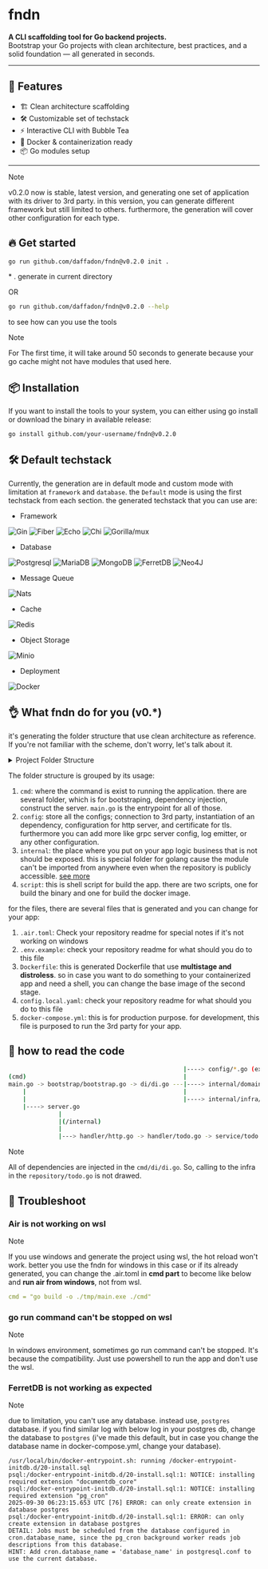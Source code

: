 # fndn

**A CLI scaffolding tool for Go backend projects.**  
Bootstrap your Go projects with clean architecture, best practices, and a solid foundation — all generated in seconds.

---

## 🚀 Features

<!-- - 🔧 Configurable tech stack options -->

- 🏗️ Clean architecture scaffolding
- 🛠️ Customizable set of techstack
- ⚡ Interactive CLI with Bubble Tea
- 🐳 Docker & containerization ready
- 📦 Go modules setup

---

> [!NOTE]
> v0.2.0 now is stable, latest version, and generating one set of application with its driver to 3rd party. in this version, you can generate different framework but still limited to others. furthermore, the generation will cover other configuration for each type.

## 🔥 Get started

```bash
go run github.com/daffadon/fndn@v0.2.0 init .
```

\* . generate in current directory

OR

```bash
go run github.com/daffadon/fndn@v0.2.0 --help
```

to see how can you use the tools

> [!NOTE]
> For The first time, it will take around 50 seconds to generate because your go cache might not have modules that used here.

## 📦 Installation

If you want to install the tools to your system, you can either using go install or download the binary in available release:

```bash
go install github.com/your-username/fndn@v0.2.0
```

## 🛠️ Default techstack

Currently, the generation are in default mode and custom mode with limitation at `framework` and `database`. the `Default` mode is using the first techstack from each section. the generated techstack that you can use are:

- Framework

![Gin](https://img.shields.io/badge/gin-3997AA?style=for-the-badge&logo=gin&logoColor=white)
![Fiber](https://img.shields.io/badge/fiber-00ACD7?style=for-the-badge&logo=fiber)
![Echo](https://img.shields.io/badge/echo-00AFD1?style=for-the-badge&logo=echo)
![Chi](https://img.shields.io/badge/chi-01933F?style=for-the-badge&logo=chi)
![Gorilla/mux](https://img.shields.io/badge/gorilla/mux-939292?style=for-the-badge&logo=gorilla)

- Database

![Postgresql](https://img.shields.io/badge/PostgreSQL-316192?style=for-the-badge&logo=postgresql&logoColor=white)
![MariaDB](https://img.shields.io/badge/MariaDB-003545?style=for-the-badge&logo=mariadb&logoColor=white)
![MongoDB](https://img.shields.io/badge/MongoDB-%234ea94b.svg?style=for-the-badge&logo=mongodb&logoColor=white)
![FerretDB](https://img.shields.io/badge/FerretDB-black?style=for-the-badge&logo=ferretdb&logoColor=white)
![Neo4J](https://img.shields.io/badge/Neo4j-008CC1?style=for-the-badge&logo=neo4j&logoColor=white)

- Message Queue

![Nats](https://img.shields.io/badge/nats-2DACE1?style=for-the-badge&logo=nats&logoColor=white)

- Cache

![Redis](https://img.shields.io/badge/redis-%23DD0031.svg?&style=for-the-badge&logo=redis&logoColor=white)

- Object Storage

![Minio](https://img.shields.io/badge/minio-C8324D?style=for-the-badge&logo=nats&logoColor=white)

- Deployment

![Docker](https://img.shields.io/badge/Docker-2CA5E0?style=for-the-badge&logo=docker&logoColor=white)

## 👌 What fndn do for you (v0.\*)

it's generating the folder structure that use clean architecture as reference. If you're not familiar with the scheme, don't worry, let's talk about it.

<details>
<summary>Project Folder Structure</summary>

```bash
project
├── cmd
│   ├── bootstrap
│   │   └── bootstrap.go
│   ├── di
│   │   └── container.go
│   ├── server
│   │   └── server.go
│   └── main.go
├── config
│   ├── cache
│   │   └── redis.go
│   ├── env
│   │   └── env.go
│   ├── logger
│   │   └── zerolog.go
│   ├── mq
│   │   ├── nats-server.conf
│   │   └── nats.go
│   ├── router
│   │   └── http.go
│   └── storage
│       ├── minio.go
│       └── postgresql.go
├── internal
│   ├── domain
│   │   ├── dto
│   │   │   └── todo.go
│   │   ├── handler
│   │   │   ├── http.go
│   │   │   └── todo.go
│   │   ├── repository
│   │   │   └── todo.go
│   │   └── service
│   │       └── todo.go
│   ├── infra
│   │   ├── cache
│   │   │   └── redis.go
│   │   ├── mq
│   │   │   └── jetstream_infra.go
│   │   └── storage
│   │       ├── minio.go
│   │       └── querier.go
│   └── pkg
│       └── .gitkeep
├── script
│   ├── build-binary.sh
│   └── docker-build.sh
├── .air.toml
├── .env.example
├── .gitignore
├── Dockerfile
├── Makefile
├── README.md
├── VERSION
├── config.local.yaml
├── docker-compose.yml
├── go.mod
└── go.sum
```

</details>

The folder structure is grouped by its usage:

1. `cmd`: where the command is exist to running the application. there are several folder, which is for bootstraping, dependency injection, construct the server. `main.go` is the entrypoint for all of those.
2. `config`: store all the configs; connection to 3rd party, instantiation of an dependency, configuration for http server, and certificate for tls. furthermore you can add more like grpc server config, log emitter, or any other configuration.
3. `internal`: the place where you put on your app logic business that is not should be exposed. this is special folder for golang cause the module can't be imported from anywhere even when the repository is publicly accessible. [see more](https://go.dev/doc/go1.4#internalpackages)
4. `script`: this is shell script for build the app. there are two scripts, one for build the binary and one for build the docker image.

for the files, there are several files that is generated and you can change for your app:

1. `.air.toml`: Check your repository readme for special notes if it's not working on windows
2. `.env.example`: check your repository readme for what should you do to this file
3. `Dockerfile`: this is generated Dockerfile that use **multistage and distroless**. so in case you want to do something to your containerized app and need a shell, you can change the base image of the second stage.
4. `config.local.yaml`: check your repository readme for what should you do to this file
5. `docker-compose.yml`: this is for production purpose. for development, this file is purposed to run the 3rd party for your app.

## 🔀 how to read the code

```bash
                                                 |----> config/*.go (except /env)
(cmd)                                            |
main.go -> bootstrap/bootstrap.go -> di/di.go ---|----> internal/domain/*.go (except /dto)
    |                                            |
    |                                            |----> internal/infra/*.go
    |----> server.go
              |
              |(/internal)
              |
              |---> handler/http.go -> handler/todo.go -> service/todo.go -> repository/todo.go
```

> [!NOTE]
> All of dependencies are injected in the `cmd/di/di.go`. So, calling to the infra in the `repository/todo.go` is not drawed.

## 🚨 Troubleshoot

### Air is not working on wsl

> [!NOTE]
> If you use windows and generate the project using wsl, the hot reload won't work. better you use the fndn for windows in this case or if its already generated, you can change the .air.toml in **cmd part** to become like below and **run air from windows**, not from wsl.
>
> ```yml
> cmd = "go build -o ./tmp/main.exe ./cmd"
> ```

### go run command can't be stopped on wsl

> [!NOTE]
> In windows environment, sometimes go run command can't be stopped. It's because the compatibility. Just use powershell to run the app and don't use the wsl.

### FerretDB is not working as expected

> [!NOTE]
> due to limitation, you can't use any database. instead use, `postgres` database. if you find similar log with below log in your postgres db, change the database to `postgres` (i've made this default, but in case you change the database name in docker-compose.yml, change your database).
> ```
> /usr/local/bin/docker-entrypoint.sh: running /docker-entrypoint-initdb.d/20-install.sql
> psql:/docker-entrypoint-initdb.d/20-install.sql:1: NOTICE: installing required extension "documentdb_core"
> psql:/docker-entrypoint-initdb.d/20-install.sql:1: NOTICE: installing required extension "pg_cron"
> 2025-09-30 06:23:15.653 UTC [76] ERROR: can only create extension in database postgres
> psql:/docker-entrypoint-initdb.d/20-install.sql:1: ERROR: can only create extension in database postgres
> DETAIL: Jobs must be scheduled from the database configured in cron.database_name, since the pg_cron background worker reads job descriptions from this database.
> HINT: Add cron.database_name = 'database_name' in postgresql.conf to use the current database.
> ```
